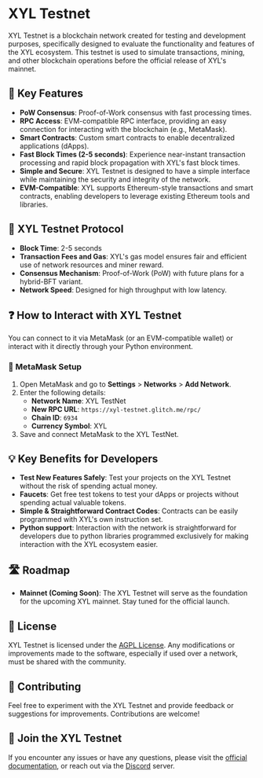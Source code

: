 # XYL Testnet

XYL Testnet is a blockchain network created for testing and development purposes, specifically designed to evaluate the functionality and features of the XYL ecosystem. This testnet is used to simulate transactions, mining, and other blockchain operations before the official release of XYL's mainnet.

## 🌟 Key Features

- **PoW Consensus**: Proof-of-Work consensus with fast processing times.
- **RPC Access**: EVM-compatible RPC interface, providing an easy connection for interacting with the blockchain (e.g., MetaMask).
- **Smart Contracts**: Custom smart contracts to enable decentralized applications (dApps).
- **Fast Block Times (2-5 seconds)**: Experience near-instant transaction processing and rapid block propagation with XYL's fast block times.
- **Simple and Secure**: XYL Testnet is designed to have a simple interface while maintaining the security and integrity of the network.
- **EVM-Compatible**: XYL supports Ethereum-style transactions and smart contracts, enabling developers to leverage existing Ethereum tools and libraries.

## 🧪 XYL Testnet Protocol

- **Block Time**: 2-5 seconds
- **Transaction Fees and Gas**: XYL's gas model ensures fair and efficient use of network resources and miner reward.
- **Consensus Mechanism**: Proof-of-Work (PoW) with future plans for a hybrid-BFT variant.
- **Network Speed**: Designed for high throughput with low latency.

## ❓ How to Interact with XYL Testnet

You can connect to it via MetaMask (or an EVM-compatible wallet) or interact with it directly through your Python environment.

### 🦊 MetaMask Setup

1. Open MetaMask and go to **Settings** > **Networks** > **Add Network**.
2. Enter the following details:
   - **Network Name**: XYL TestNet
   - **New RPC URL**: `https://xyl-testnet.glitch.me/rpc/`
   - **Chain ID**: `6934`
   - **Currency Symbol**: XYL
3. Save and connect MetaMask to the XYL TestNet.

## 💡 Key Benefits for Developers

- **Test New Features Safely**: Test your projects on the XYL Testnet without the risk of spending actual money.
- **Faucets**: Get free test tokens to test your dApps or projects without spending actual valuable tokens.
- **Simple & Straightforward Contract Codes**: Contracts can be easily programmed with XYL's own instruction set.
- **Python support**: Interaction with the network is straightforward for developers due to python libraries programmed exclusively for making interaction with the XYL ecosystem easier.

## 🛣 Roadmap

- **Mainnet (Coming Soon)**: The XYL Testnet will serve as the foundation for the upcoming XYL mainnet. Stay tuned for the official launch.

## 📝 License

XYL Testnet is licensed under the [AGPL License](#). Any modifications or improvements made to the software, especially if used over a network, must be shared with the community.

## 🤝 Contributing

Feel free to experiment with the XYL Testnet and provide feedback or suggestions for improvements. Contributions are welcome!

## 🚀 Join the XYL Testnet

If you encounter any issues or have any questions, please visit the [official documentation](#), or reach out via the [Discord](#) server.
